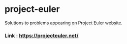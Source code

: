 # project-euler
Solutions to problems appearing on Project Euler website.

### Link : https://projecteuler.net/
